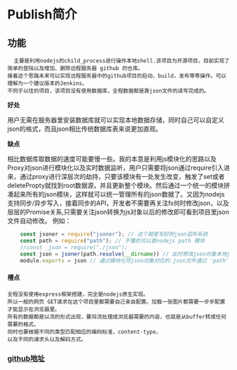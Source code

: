 # Publish简介
## 功能
	  主要是利用nodejs的child_process进行操作本地shell.该项目为开源项目，目前实现了简单的登陆以及增加、删除远程服务器 github 的仓库。
	接着这个思路未来可以实现远程服务器中的github项目的启动，build，发布等等操作。可以理解为一个建议版本的Jenkins。
	不同于以往的项目，该项目没有使用数据库，全程数据都是靠json文件的读写完成的。

**好处**

用户无需在服务器里安装数据库就可以实现本地数据存储，同时自己可以自定义json的格式，而且json相比传统数据库表来说更加直观。

**缺点**

相比数据库取数据的速度可能要慢一些。我的本意是利用js模块化的思路以及Proxy对json进行模块化以及实时数据监听，用户只需要将json通过require引入进来，通过proxy进行深层次的劫持，只要该模块有一处发生改变，触发了set或者deletePropty就找到root数据源，并且更新整个模块。然后通过一个统一的模块拼凑起来所有的json模块，这样就可以统一管理所有的json数据了。又因为nodejs支持同步/异步写入，接着同步的API，开发者不需要再关注fs何时修改json，以及层层的Promise关系,只需要关注json转换为js对象以后的修改即可看到项目里json文件自动修改。
例如：
```javascript
	const jsoner = require("jsoner"); // 这个就是写好的json监听系统
	const path = require("path"); // 不懂的可以查nodejs path 模块
	//const _json = require("./json");
	const json = jsoner(path.resolve(__dirname)) // 此时修改json对象本地json就会同步修改
	module.exports = json // 通过模块化将json对象对应的.json文件通过 'path' 联系起来
```

#### 槽点
	全程没有使用express框架搭建，完全是nodejs原生实现。
	所以一般的网页 GET请求在这个项目里都需要自己亲自配置。加载一张图片都需要一步步配置才能显示在浏览器里。
	所有的数据都是以流的形式出现，要将流处理成浏览器需要的内容，也就是从buffer转成任何需要的格式。
	同时也要根据不同的类型匹配相应的编码标准，content-type，
	以及不同的请求头以及解码方式。

### [github地址](https://github.com/zhuqingyv/Publish)

